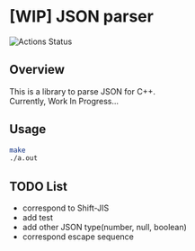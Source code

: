 # [WIP] JSON parser

![Actions Status](https://github.com/actions/jsonparser/workflows/.github/workflows/main.yml/badge.svg)

## Overview

This is a library to parse JSON for C++.  
Currently, Work In Progress...

## Usage

```bash
make
./a.out
```

## TODO List

- correspond to Shift-JIS
- add test
- add other JSON type(number, null, boolean)
- correspond escape sequence
